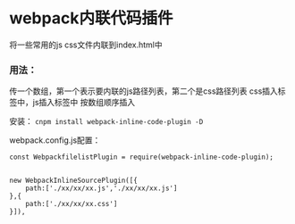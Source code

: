 # webpack内联代码插件
将一些常用的js css文件内联到index.html中

### 用法：
传一个数组，第一个表示要内联的js路径列表，第二个是css路径列表
css插入<head>标签中，js插入<body>标签中
按数组顺序插入

安装：
`cnpm install webpack-inline-code-plugin -D`
  

webpack.config.js配置：
```
const WebpackfilelistPlugin = require(webpack-inline-code-plugin);


new WebpackInlineSourcePlugin([{
	path:['./xx/xx/xx.js','./xx/xx/xx.js']
},{
	path:['./xx/xx/xx.css']
}]),
```
